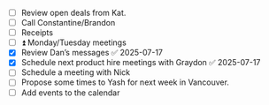 - [ ] Review open deals from Kat.
- [ ] Call Constantine/Brandon
- [ ] Receipts
- [ ] ⏫ Monday/Tuesday meetings
- [x] Review Dan’s messages ✅ 2025-07-17
- [x] Schedule next product hire meetings with Graydon ✅ 2025-07-17
- [ ] Schedule a meeting with Nick
- [ ] Propose some times to Yash for next week in Vancouver.
- [ ] Add events to the calendar
